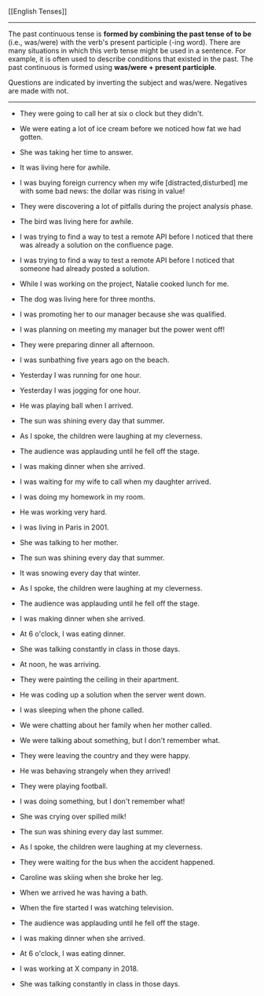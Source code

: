[[English Tenses]]

---

The past continuous tense is **formed by combining the past tense of to be** (i.e., was/were) with the verb's present participle (-ing word). There are many situations in which this verb tense might be used in a sentence. For example, it is often used to describe conditions that existed in the past. The past continuous is formed using **was/were + present participle**.

Questions are indicated by inverting the subject and was/were. Negatives are made with not.



---
- They were going  to call her at six o clock but they didn't.
- We were eating a lot of ice cream before we noticed how fat we had gotten.
- She was taking her time to answer.
- It was living here for awhile.
- I was buying foreign currency when my wife [distracted,disturbed] me with some bad news: the dollar was rising in value!
- They were discovering a lot of pitfalls during the project analysis phase.
- The bird was living here for awhile.
- I was trying to find a way to test a remote API before I noticed that there was already a solution on the confluence page.

- I was trying to find a way to test a remote API before I noticed that someone had already posted a solution.

- While I was working on the project, Natalie cooked lunch for me.

- The dog was living here for three months.

- I was promoting her to our manager because she was qualified.

- I was planning on meeting my manager but the power went off!

- They were preparing dinner all afternoon.

- I was sunbathing five years ago on the beach.

- Yesterday I was running for one hour.

- Yesterday I was jogging for one hour.

- He was playing ball when I arrived.

- The sun was shining every day that summer.

- As I spoke, the children were laughing at my cleverness.

- The audience was applauding until he fell off the stage.

- I was making dinner when she arrived.

- I was waiting for my wife to call when my daughter arrived.

- I was doing my homework in my room.

- He was working very hard.

- I was living in Paris in 2001.

- She was talking to her mother.

- The sun was shining every day that summer.

- It was snowing every day that winter.

- As I spoke, the children were laughing at my cleverness.

- The audience was applauding until he fell off the stage.

- I was making dinner when she arrived.

- At 6 o'clock, I was eating dinner.

- She was talking constantly in class in those days.

- At noon, he was arriving.

- They were painting the ceiling in their apartment.

- He was coding up a solution when the server went down.

- I was sleeping when the phone called.

- We were chatting about her family when her mother called.

- We were talking about something, but I don't remember what.

- They were leaving the country and they were happy.

- He was behaving strangely when they arrived!

- They were playing football.

- I was doing something, but I don't remember what!

- She was crying over spilled milk!
-   The sun was shining every day last summer. 
-   As I spoke, the children were laughing at my cleverness. 
 -   They were waiting for the bus when the accident happened.
-   Caroline was skiing when she broke her leg.
-   When we arrived he was having a bath.
-   When the fire started I was watching television.
-   The audience was applauding until he fell off the stage. 
-   I was making dinner when she arrived.
-   At 6 o'clock, I was eating dinner.
-   I was working at X company in 2018.
-   She was talking constantly in class in those days.